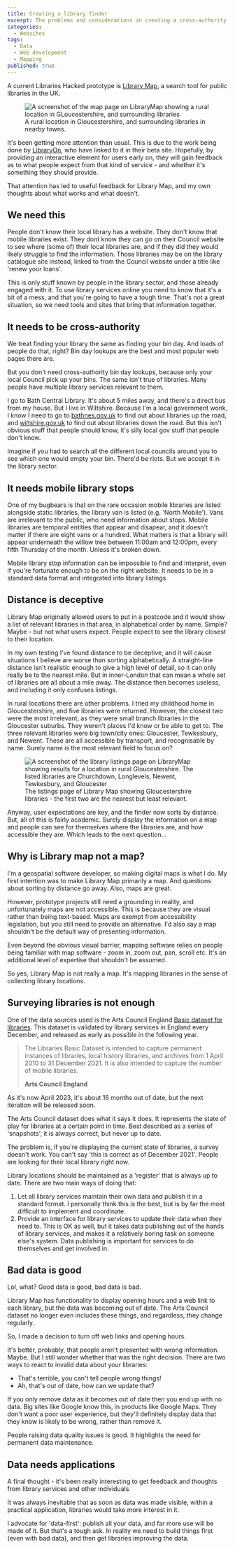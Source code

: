 ```yaml
---
title: Creating a library finder
excerpt: The problems and considerations in creating a cross-authority library search
categories:
  - Websites
tags:
  - Data
  - Web development
  - Mapping
published: true
---
```


A current Libraries Hacked prototype is [Library Map](https://www.librarymap.co.uk/), a search tool for public libraries in the UK.

<figure class="align-center">
  <img src="https://raw.githubusercontent.com/LibrariesHacked/librarieshacked.github.io/master/images/2023-04-25-library-map.png" alt="A screenshot of the map page on LibraryMap showing a rural location in GLoucestershire, and surrounding libraries"/>
  <figcaption>A rural location in Gloucestershire, and surrounding libraries in nearby towns.</figcaption>
</figure>

It's been getting more attention than usual. This is due to the work being done by [LibraryOn](https://libraryon.org/), who have linked to it in their beta site. Hopefully, by providing an interactive element for users early on, they will gain feedback as to what people expect from that kind of service - and whether it's something they should provide.

That attention has led to useful feedback for Library Map, and my own thoughts about what works and what doesn't.

## We need this

People don't know their local library has a website. They don't know that mobile libraries exist. They dont know they can go on their Council website to see where (some of) their local libraries are, and if they did they would likely struggle to find the information. Those libraries may be on the library catalogue site instead, linked to from the Council website under a title like 'renew your loans'.

This is only stuff known by people in the library sector, and those already engaged with it. To use library services online you need to know that it's a bit of a mess, and that you're going to have a tough time. That's not a great situation, so we need tools and sites that bring that information together.

## It needs to be cross-authority

We treat finding your library the same as finding your bin day. And loads of people do that, right? Bin day lookups are the best and most popular web pages there are.

But you don't need cross-authority bin day lookups, because only your local Council pick up your bins. The same isn't true of libraries. Many people have multiple library services relevant to them.

I go to Bath Central Library. It's about 5 miles away, and there's a direct bus from my house. But I live in Wiltshire. Because I'm a local government wonk, I know I need to go to [bathnes.gov.uk](https://bathnes.gov.uk) to find out about libraries up the road, and [wiltshire.gov.uk](https://www.wiltshire.gov.uk/) to find out about libraries down the road. But this isn't obvious stuff that people should know, it's silly local gov stuff that people don't know.

Imagine if you had to search all the different local councils around you to see which one would empty your bin. There'd be riots. But we accept it in the library sector.

## It needs mobile library stops

One of my bugbears is that on the rare occasion mobile libraries are listed alongside static libraries, the library van is listed (e.g. 'North Mobile'). Vans are irrelevant to the public, who need information about stops. Mobile libraries are temporal entities that appear and disapear, and it doesn't matter if there are eight vans or a hundred. What matters is that a library will appear underneath the willow tree between 11:00am and 12:00pm, every fifth Thursday of the month. Unless it's broken down.

Mobile library stop information can be impossible to find and interpret, even if you're fortunate enough to be on the right website. It needs to be in a standard data format and integrated into library listings.

## Distance is deceptive

Library Map originally allowed users to put in a postcode and it would show a list of relevant libraries in that area, in alphabetical order by name. Simple? Maybe - but not what users expect. People expect to see the library closest to their location.

In my own testing I've found distance to be deceptive, and it will cause situations I believe are worse than sorting alphabetically. A straight-line distance isn't realistic enough to give a high level of detail, so it can only really be to the nearest mile. But in inner-London that can mean a whole set of libraries are all about a mile away. The distance then becomes useless, and including it only confuses listings.

In rural locations there are other problems. I tried my childhood home in Gloucestershire, and five libraries were returned. However, the closest two were the most irrelevant, as they were small branch libraries in the Gloucester suburbs. They weren't places I'd know or be able to get to. The three relevant libraries were big town/city ones: Gloucester, Tewkesbury, and Newent. These are all accessible by transport, and recognisable by name. Surely name is the most relevant field to focus on?

<figure class="align-center">
  <img src="https://raw.githubusercontent.com/LibrariesHacked/librarieshacked.github.io/master/images/2023-04-25-library-listings.png" alt="A screenshot of the library listings page on LibraryMap showing results for a location in rural Gloucestershire. The listed libraries are Churchdown, Longlevels, Newent, Tewkesbury, and Gloucester"/>
  <figcaption>The listings page of Library Map showing Gloucestershire libraries - the first two are the nearest but least relevant.</figcaption>
</figure>

Anyway, user expectations are key, and the finder now sorts by distance. But, all of this is fairly academic. Surely display the information on a map and people can see for themselves where the libraries are, and how accessible they are. Which leads to the next question...

## Why is Library map not a map?

I'm a geospatial software developer, so making digital maps is what I do. My first intention was to make Library Map primarily a map. And questions about sorting by distance go away. Also, maps are great.

However, prototype projects still need a grounding in reality, and unfortunately maps are not accessible. This is because they are visual rather than being text-based. Maps are exempt from accessibility legislation, but you still need to provide an alternative. I'd also say a map shouldn't be the default way of presenting information.

Even beyond the obvious visual barrier, mapping software relies on people being familiar with map software - zoom in, zoom out, pan, scroll etc. It's an additional level of expertise that shouldn't be assumed.

So yes, Library Map is not really a map. It's mapping libraries in the sense of collecting library locations.

## Surveying libraries is not enough

One of the data sources used is the Arts Council England [Basic dataset for libraries](https://www.artscouncil.org.uk/supporting-arts-museums-and-libraries/supporting-libraries). This dataset is validated by library services in England every December, and released as early as possible in the following year.

> The Libraries Basic Dataset is intended to capture permanent instances of libraries, local history libraries, and archives from 1 April 2010 to 31 December 2021. It is also intended to capture the number of mobile libraries.
>
> **Arts Council England**

As it's now April 2023, it's about 16 months out of date, but the next iteration will be released soon.

The Arts Council dataset does what it says it does. It represents the state of play for libraries at a certain point in time. Best described as a series of 'snapshots', it is always correct, but never up to date.

The problem is, if you're displaying the current state of libraries, a survey doesn't work. You can't say 'this is correct as of December 2021'. People are looking for their local library right now.

Library locations should be maintained as a 'register' that is always up to date. There are two main ways of doing that:

1. Let all library services maintain their own data and publish it in a standard format. I personally think this is the best, but is by far the most difficult to implement and coordinate.
2. Provide an interface for library services to update their data when they need to. This is OK as well, but it takes data publishing out of the hands of library services, and makes it a relatively boring task on someone else's system. Data publishing is important for services to do themselves and get involved in.

## Bad data is good

Lol, what? Good data is good, bad data is bad.

Library Map has functionality to display opening hours and a web link to each library, but the data was becoming out of date. The Arts Council dataset no longer even includes these things, and regardless, they change regularly.

So, I made a decision to turn off web links and opening hours.

It's better, probably, that people aren't presented with wrong information. Maybe. But I still wonder whether that was the right decision. There are two ways to react to invalid data about your libraries:

- That's terrible, you can't tell people wrong things!
- Ah, that's out of date, how can we update that?

If you only remove data as it becomes out of date then you end up with no data. Big sites like Google know this, in products like Google Maps. They don't want a poor user experience, but they'll definitely display data that they know is likely to be wrong, rather than remove it.

People raising data quality issues is good. It highlights the need for permanent data maintenance.

## Data needs applications

A final thought - it's been really interesting to get feedback and thoughts from library services and other individuals.

It was always inevitable that as soon as data was made visible, within a practical application, libraries would take more interest in it.

I advocate for 'data-first': publish all your data, and far more use will be made of it. But that's a tough ask. In reality we need to build things first (even with bad data), and then get libraries improving the data.
